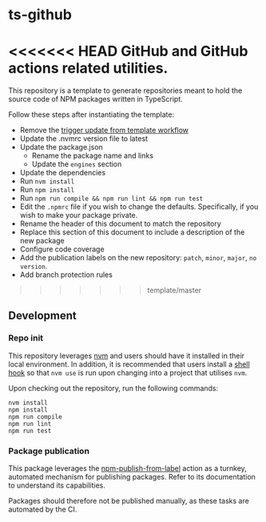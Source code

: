 # ts-github

<<<<<<< HEAD
GitHub and GitHub actions related utilities.
=======
This repository is a template to generate repositories meant to hold the source code
of NPM packages written in TypeScript.

Follow these steps after instantiating the template:
- Remove the [trigger update from template workflow](.github/workflows/trigger-update-from-template.yml)
- Update the .nvmrc version file to latest
- Update the package.json
  - Rename the package name and links
  - Update the `engines` section
- Update the dependencies
- Run `nvm install`
- Run `npm install`
- Run `npm run compile && npm run lint && npm run test`
- Edit the `.npmrc` file if you wish to change the defaults. Specifically, if you wish to make your package private.
- Rename the header of this document to match the repository
- Replace this section of this document to include a description of the new package
- Configure code coverage
- Add the publication labels on the new repository: `patch`, `minor`, `major`, `no version`.
- Add branch protection rules
>>>>>>> template/master

## Development

### Repo init

This repository leverages [nvm](https://github.com/nvm-sh/nvm) and users should have it installed in their local environment.
In addition, it is recommended that users install a [shell hook](https://github.com/nvm-sh/nvm#deeper-shell-integration)
so that `nvm use` is run upon changing into a project that utilises `nvm`.

Upon checking out the repository, run the following commands:
```shell
nvm install
npm install
npm run compile
npm run lint
npm run test
```

### Package publication

This package leverages the [npm-publish-from-label](https://github.com/infrastructure-blocks/npm-publish-from-label-action) action
as a turnkey, automated mechanism for publishing packages. Refer to its documentation to understand its capabilities.

Packages should therefore not be published manually, as these tasks are automated by the CI.
